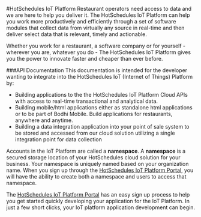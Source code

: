 #HotSchedules IoT Platform
Restaurant operators need access to data and we are here to help you deliver it.  The HotSchedules IoT Platform can help you work more productively and efficiently through a set of software modules that collect data from virtually any source in real-time and then deliver select data that is relevant, timely and actionable.

Whether you work for a restaurant, a software company or for yourself - wherever you are, whatever you do - The HotSchedules IoT Platform gives you the power to innovate faster and cheaper than ever before.

###API Documentation
This documentation is intended for the developer wanting to integrate into the HotSchedules IoT (Internet of Things) Platform by:

* Building applications to the the HotSchedules IoT Platform Cloud APIs with access to real-time transactional and analytical data.  
* Building mobile/html applications either as standalone html applications or to be part of Bodhi Mobile.  Build applications for restaurants, anywhere and anytime.
* Building a data integration application into your point of sale system to be stored and accessed from our cloud solution utilizing a single integration point for data collection

Accounts in the IoT Platform are called a **namespace**. A **namespace** is a secured storage location of your HotSchedules cloud solution for your business. Your namespace is uniquely named based on your organization name. When you sign up through the [HotSchedules IoT Platform Portal](http://developer.bodhi.space/), you will have the ability to create both a namespace and users to access that namespace. 

The [HotSchedules IoT Platform Portal](http://developer.bodhi.space/) has an easy sign up process to help you get started quickly developing your application for the IoT Platform.  In just a few short clicks, your IoT platform application development can begin.
